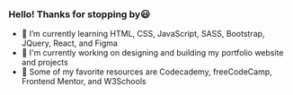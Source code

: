 ### Hello! Thanks for stopping by😃

- 🌟 I’m currently learning HTML, CSS, JavaScript, SASS, Bootstrap, JQuery, React, and Figma
- 🌟 I'm currently working on designing and building my portfolio website and projects
- 🌟 Some of my favorite resources are Codecademy, freeCodeCamp, Frontend Mentor, and W3Schools
<!--
**cd-codes/cd-codes** is a ✨ _special_ ✨ repository because its `README.md` (this file) appears on your GitHub profile.

Here are some ideas to get you started:

- 🔭 I’m currently working on ...
- 🌱 I’m currently learning ...
- 👯 I’m looking to collaborate on ...
- 🤔 I’m looking for help with ...
- 💬 Ask me about ...
- 📫 How to reach me: ...
- 😄 Pronouns: ...
- ⚡ Fun fact: ...
-->
